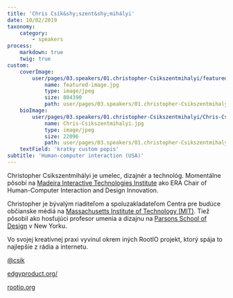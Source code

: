 ```yaml
---
title: 'Chris Csík&shy;szent&shy;mihályi'
date: 10/02/2019
taxonomy:
    category:
        - speakers
process:
    markdown: true
    twig: true
custom:
    coverImage:
        user/pages/03.speakers/01.christopher-Csikszentmihalyi/featured-image.jpg:
            name: featured-image.jpg
            type: image/jpeg
            size: 804390
            path: user/pages/03.speakers/01.christopher-Csikszentmihalyi/featured-image.jpg
    bioImage:
        user/pages/03.speakers/01.christopher-Csikszentmihalyi/Chris-Csikszentmihalyi.jpg:
            name: Chris-Csikszentmihalyi.jpg
            type: image/jpeg
            size: 22096
            path: user/pages/03.speakers/01.christopher-Csikszentmihalyi/Chris-Csikszentmihalyi.jpg
    textField: 'kratky custom popis'
subtitle: 'Human-computer interaction (USA)'
---
```


Christopher Csíkszentmihályi je umelec, dizajnér a technológ. Momentálne pôsobí na [Madeira Interactive Technologies Institute](https://www.m-iti.org/) ako ERA Chair of Human-Computer Interaction and Design Innovation. 

Christopher je bývalým riaditeľom a spoluzakladateľom Centra pre budúce občianske médiá na [Massachusetts Institute of Technology (MIT)](https://civic.mit.edu/). Tiež pôsobil ako hosťujúci profesor umenia a dizajnu na [Parsons School of Design](https://www.newschool.edu/parsons/) v New Yorku. 

Vo svojej kreatívnej praxi vyvinul okrem iných RootIO projekt, ktorý spája to najlepšie z rádia a internetu.

[@csik](https://twitter.com/csik)

[edgyproduct.org/](http://edgyproduct.org/)

[rootio.org](http://rootio.org)
